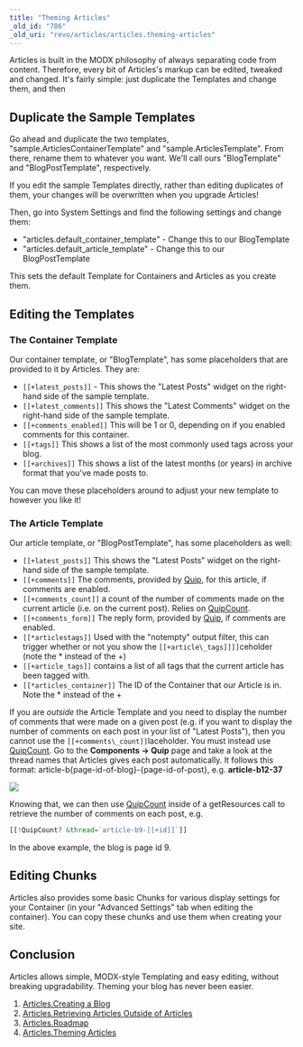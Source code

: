 ```yaml
---
title: "Theming Articles"
_old_id: "786"
_old_uri: "revo/articles/articles.theming-articles"
---
```


Articles is built in the MODX philosophy of always separating code from content. Therefore, every bit of Articles's markup can be edited, tweaked and changed. It's fairly simple: just duplicate the Templates and change them, and then

## Duplicate the Sample Templates

Go ahead and duplicate the two templates, "sample.ArticlesContainerTemplate" and "sample.ArticlesTemplate". From there, rename them to whatever you want. We'll call ours "BlogTemplate" and "BlogPostTemplate", respectively.

If you edit the sample Templates directly, rather than editing duplicates of them, your changes will be overwritten when you upgrade Articles!

Then, go into System Settings and find the following settings and change them:

- "articles.default\_container\_template" - Change this to our BlogTemplate
- "articles.default\_article\_template" - Change this to our BlogPostTemplate

This sets the default Template for Containers and Articles as you create them.

## Editing the Templates

### The Container Template

Our container template, or "BlogTemplate", has some placeholders that are provided to it by Articles. They are:

- `[[+latest_posts]]` - This shows the "Latest Posts" widget on the right-hand side of the sample template.
- `[[+latest_comments]]` This shows the "Latest Comments" widget on the right-hand side of the sample template.
- `[[+comments_enabled]]` This will be 1 or 0, depending on if you enabled comments for this container.
- `[[+tags]]` This shows a list of the most commonly used tags across your blog.
- `[[+archives]]` This shows a list of the latest months (or years) in archive format that you've made posts to.

You can move these placeholders around to adjust your new template to however you like it!

### The Article Template

Our article template, or "BlogPostTemplate", has some placeholders as well:

- `[[+latest_posts]]` This shows the "Latest Posts" widget on the right-hand side of the sample template.
- `[[+comments]]` The comments, provided by [Quip](extras/quip "Quip"), for this article, if comments are enabled.
- `[[+comments_count]]` a count of the number of comments made on the current article (i.e. on the current post). Relies on [QuipCount](extras/quip/quip.quipcount "Quip.QuipCount").
- `[[+comments_form]]` The reply form, provided by [Quip](extras/quip "Quip"), if comments are enabled.
- `[[*articlestags]]` Used with the "notempty" output filter, this can trigger whether or not you show the `[[+article\_tags]]]]`ceholder (note the \* instead of the +)
- `[[+article_tags]]` contains a list of all tags that the current article has been tagged with.
- `[[*articles_container]]` The ID of the Container that our Article is in. Note the \* instead of the +

If you are _outside_ the Article Template and you need to display the number of comments that were made on a given post (e.g. if you want to display the number of comments on each post in your list of "Latest Posts"), then you cannot use the `[[+comments\_count]]`laceholder. You must instead use [QuipCount](extras/quip/quip.quipcount "Quip.QuipCount"). Go to the **Components -> Quip** page and take a look at the thread names that Articles gives each post automatically. It follows this format: article-b{page-id-of-blog}-{page-id-of-post}, e.g. **article-b12-37**

![](/download/attachments/36635030/Quip-Thread-Names.jpg?version=1&modificationDate=1341982338000)

Knowing that, we can then use [QuipCount](extras/quip/quip.quipcount "Quip.QuipCount") inside of a getResources call to retrieve the number of comments on each post, e.g.

``` php
[[!QuipCount? &thread=`article-b9-[[+id]]`]]
```

In the above example, the blog is page id 9.

## Editing Chunks

Articles also provides some basic Chunks for various display settings for your Container (in your "Advanced Settings" tab when editing the container). You can copy these chunks and use them when creating your site.

## Conclusion

Articles allows simple, MODX-style Templating and easy editing, without breaking upgradability. Theming your blog has never been easier.

1. [Articles.Creating a Blog](extras/articles/articles.creating-a-blog)
2. [Articles.Retrieving Articles Outside of Articles](extras/articles/articles.retrieving-articles-outside-of-articles)
3. [Articles.Roadmap](extras/articles/articles.roadmap)
4. [Articles.Theming Articles](extras/articles/articles.theming-articles)
